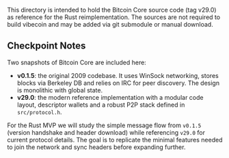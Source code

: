This directory is intended to hold the Bitcoin Core source code (tag v29.0) as reference for the Rust reimplementation. The sources are not required to build vibecoin and may be added via git submodule or manual download.

## Checkpoint Notes

Two snapshots of Bitcoin Core are included here:

- **v0.1.5**: the original 2009 codebase. It uses WinSock networking, stores blocks via Berkeley DB and relies on IRC for peer discovery. The design is monolithic with global state.
- **v29.0**: the modern reference implementation with a modular code layout, descriptor wallets and a robust P2P stack defined in `src/protocol.h`.

For the Rust MVP we will study the simple message flow from `v0.1.5` (version handshake and header download) while referencing `v29.0` for current protocol details. The goal is to replicate the minimal features needed to join the network and sync headers before expanding further.
